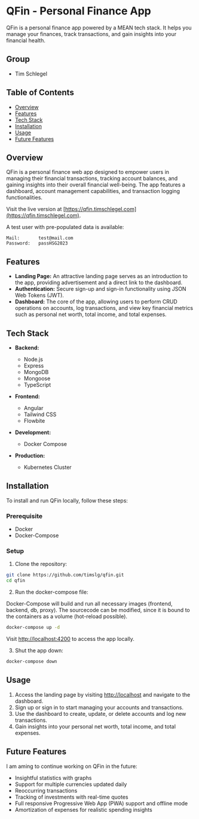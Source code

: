# QFin - Personal Finance App

QFin is a personal finance app powered by a MEAN tech stack. It helps you manage your finances, track transactions, and gain insights into your financial health.

## Group

- Tim Schlegel

## Table of Contents

- [Overview](#overview)
- [Features](#features)
- [Tech Stack](#tech-stack)
- [Installation](#installation)
- [Usage](#usage)
- [Future Features](#future-features)

## Overview

QFin is a personal finance web app designed to empower users in managing their financial transactions, tracking account balances, and gaining insights into their overall financial well-being. The app features a dashboard, account management capabilities, and transaction logging functionalities.

Visit the live version at [https://qfin.timschlegel.com](https://qfin.timschlegel.com).

A test user with pre-populated data is available:

```
Mail:       test@mail.com
Password:   passHSG2023
```

## Features

- **Landing Page:** An attractive landing page serves as an introduction to the app, providing advertisement and a direct link to the dashboard.
- **Authentication:** Secure sign-up and sign-in functionality using JSON Web Tokens (JWT).
- **Dashboard:** The core of the app, allowing users to perform CRUD operations on accounts, log transactions, and view key financial metrics such as personal net worth, total income, and total expenses.

## Tech Stack

- **Backend:**
  - Node.js
  - Express
  - MongoDB
  - Mongoose
  - TypeScript

- **Frontend:**
  - Angular
  - Tailwind CSS
  - Flowbite

- **Development:**
  - Docker Compose

- **Production:**
  - Kubernetes Cluster

## Installation

To install and run QFin locally, follow these steps:

### Prerequisite
- Docker
- Docker-Compose

### Setup

1. Clone the repository:

```bash
git clone https://github.com/timslg/qfin.git
cd qfin
```

2. Run the docker-compose file:

Docker-Compose will build and run all necessary images (frontend, backend, db, proxy). The sourcecode can be modified, since it is bound to the containers as a volume (hot-reload possible).


```bash
docker-compose up -d
```

Visit [http://localhost:4200](http://localhost:4200) to access the app locally.

3. Shut the app down:

```bash
docker-compose down
```

## Usage

1. Access the landing page by visiting [http://localhost](http://localhost) and navigate to the dashboard.
2. Sign up or sign in to start managing your accounts and transactions.
3. Use the dashboard to create, update, or delete accounts and log new transactions.
4. Gain insights into your personal net worth, total income, and total expenses.

## Future Features

I am aming to continue working on QFin in the future:

- Insightful statistics with graphs
- Support for multiple currencies updated daily
- Reoccurring transactions
- Tracking of investments with real-time quotes
- Full responsive Progressive Web App (PWA) support and offline mode
- Amortization of expenses for realistic spending insights
